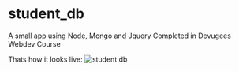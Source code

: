 # student_db
A small app using Node, Mongo and Jquery
Completed in Devugees Webdev Course

Thats how it looks live: 
![student db](./app/view/assets/img//home/superwoman/Desktop/projects/student_db/app/view/assets/img/studentdb.png "Student DB")
